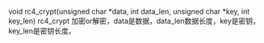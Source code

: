 void rc4_crypt(unsigned char *data, int data_len, unsigned char *key, int key_len)
rc4_crypt 加密or解密，data是数据，data_len数据长度，key是密钥，key_len是密钥长度。

